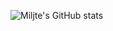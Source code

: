 ![Miljte's GitHub stats](https://github-readme-stats.vercel.app/api?username=Miljte&show_icons=true&theme=tokyonight)
